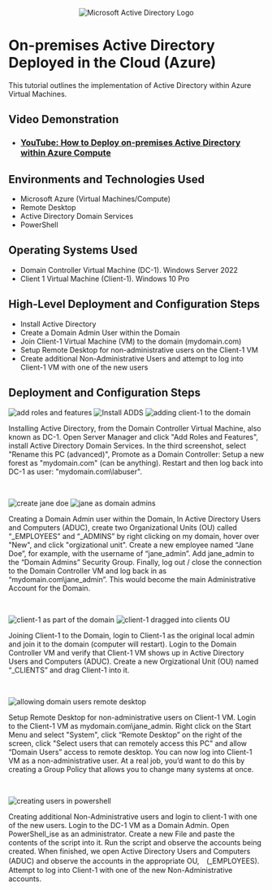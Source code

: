 
<p align="center">
<img src="https://i.imgur.com/pU5A58S.png" alt="Microsoft Active Directory Logo"/>
</p>

<h1>On-premises Active Directory Deployed in the Cloud (Azure)</h1>
This tutorial outlines the implementation of Active Directory within Azure Virtual Machines.<br />


<h2>Video Demonstration</h2>

- ### [YouTube: How to Deploy on-premises Active Directory within Azure Compute](https://www.youtube.com)

<h2>Environments and Technologies Used</h2>

- Microsoft Azure (Virtual Machines/Compute)
- Remote Desktop
- Active Directory Domain Services
- PowerShell

<h2>Operating Systems Used </h2>

- Domain Controller Virtual Machine (DC-1). Windows Server 2022
- Client 1 Virtual Machine (Client-1). Windows 10 Pro

<h2>High-Level Deployment and Configuration Steps</h2>

- Install Active Directory
- Create a Domain Admin User within the Domain
- Join Client-1 Virtual Machine (VM) to the domain (mydomain.com)
- Setup Remote Desktop for non-administrative users on the Client-1 VM
- Create additional Non-Administrative Users and attempt to log into Client-1 VM with one of the new users



<h2>Deployment and Configuration Steps</h2>

<p>

![add roles and features](https://github.com/user-attachments/assets/e304d5ee-fce9-4b9d-b7e8-e148696c921e) ![Install ADDS](https://github.com/user-attachments/assets/2543fd29-1010-4c59-8785-7fe548d6ad00) ![adding  client-1 to the domain](https://github.com/user-attachments/assets/67bb888f-8c85-4d79-b47f-383b8fac5d67)

  
</p>
<p>
Installing Active Directory, from the Domain Controller Virtual Machine, also known as DC-1. Open Server Manager and click "Add Roles and Features", install Active Directory Domain Services. In the third screenshot, select "Rename this PC (advanced)", Promote as a Domain Controller: Setup a new forest as "mydomain.com" (can be anything). Restart and then log back into DC-1 as user: "mydomain.com\labuser".
</p>
<br />

<p>

![create jane doe](https://github.com/user-attachments/assets/4f8eb0fc-d6f2-4943-908b-75a7082cb274) ![jane as domain admins](https://github.com/user-attachments/assets/872a2324-fcd9-439b-9f58-cac5cb5258c4)

</p>
<p>
Creating a Domain Admin user within the Domain, In Active Directory Users and Computers (ADUC), create two Organizational Units (OU) called “_EMPLOYEES” and “_ADMINS” by right clicking on my domain, hover over "New", and click "orgizational unit". Create a new employee named “Jane Doe”, for example, with the username of “jane_admin”. Add jane_admin to the “Domain Admins” Security Group. Finally, log out / close the connection to the Domain Controller VM and log back in as “mydomain.com\jane_admin”. This would become the main Administrative Account for the Domain.    
</p>
<br />

<p>

![client-1 as part of the domain](https://github.com/user-attachments/assets/e3235c44-beeb-48bd-811c-ff7ef1b743b4) ![client-1 dragged into clients OU](https://github.com/user-attachments/assets/9ec8844f-e111-4f97-a302-086ef3b63152)

</p>
<p>
Joining Client-1 to the Domain, login to Client-1 as the original local admin and join it to the domain (computer will restart). Login to the Domain Controller VM and verify that Client-1 VM shows up in Active Directory Users and Computers (ADUC). Create a new Orgizational Unit (OU) named “_CLIENTS” and drag Client-1 into it. 
</p>
<br />

<p>

![allowing domain users remote desktop](https://github.com/user-attachments/assets/3e956cd5-5294-4f8f-bd1c-f6b3cd4257fa)

</p>
<p>
Setup Remote Desktop for non-administrative users on Client-1 VM. Login to the Client-1 VM as mydomain.com\jane_admin. Right click on the Start Menu and select "System", click “Remote Desktop” on the right of the screen, click "Select users that can remotely access this PC" and allow “Domain Users” access to remote desktop. You can now log into Client-1 VM as a non-administrative user. At a real job, you’d want to do this by creating a Group Policy that allows you to change many systems at once.

</p>
<br />

<p>

![creating users in powershell](https://github.com/user-attachments/assets/682f42aa-8854-497f-ad40-626dcd6fddf2)

</p>
<p>
Creating additional Non-Administrative users and login to client-1 with one of the new users. Login to the DC-1 VM as a Domain Admin. Open PowerShell_ise as an administrator. Create a new File and paste the contents of the script into it. Run the script and observe the accounts being created. When finished, we open Active Directory Users and Computers (ADUC) and observe the accounts in the appropriate OU,　(_EMPLOYEES). Attempt to log into Client-1 with one of the new Non-Administrative accounts.  
</p>
<br />
